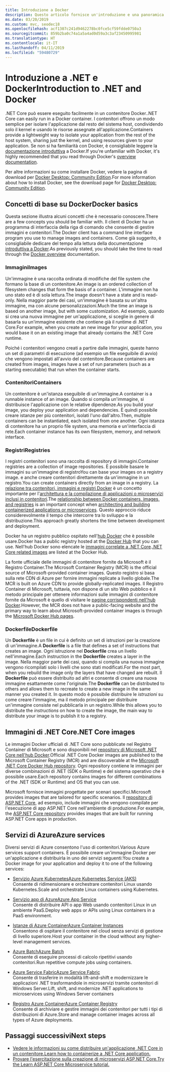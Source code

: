 ```yaml
---
title: Introduzione a Docker
description: Questo articolo fornisce un'introduzione e una panoramica di Docker nel contesto di un'applicazione .NET Core.
ms.date: 03/20/2019
ms.custom: mvc, seodec18
ms.openlocfilehash: acf1307c241d9462278bc0fce5cf59fdde0750a3
ms.sourcegitcommit: 859b2ba0c74a1a5a4ad0d59a3c3af23450995981
ms.translationtype: HT
ms.contentlocale: it-IT
ms.lasthandoff: 04/11/2019
ms.locfileid: "59480729"
---
```

# <a name="introduction-to-net-and-docker"></a><span data-ttu-id="1d666-103">Introduzione a .NET e Docker</span><span class="sxs-lookup"><span data-stu-id="1d666-103">Introduction to .NET and Docker</span></span>

<span data-ttu-id="1d666-104">.NET Core può essere eseguito facilmente in un contenitore Docker.</span><span class="sxs-lookup"><span data-stu-id="1d666-104">.NET Core can easily run in a Docker container.</span></span> <span data-ttu-id="1d666-105">I contenitori offrono un modo semplice per isolare l'applicazione dal resto del sistema host, condividendo solo il kernel e usando le risorse assegnate all'applicazione.</span><span class="sxs-lookup"><span data-stu-id="1d666-105">Containers provide a lightweight way to isolate your application from the rest of the host system, sharing just the kernel, and using resources given to your application.</span></span> <span data-ttu-id="1d666-106">Se non si ha familiarità con Docker, è consigliabile leggere la [documentazione introduttiva](https://docs.docker.com/engine/docker-overview/) a Docker.</span><span class="sxs-lookup"><span data-stu-id="1d666-106">If you're unfamiliar with Docker, it's highly recommended that you read through Docker's [overview documentation](https://docs.docker.com/engine/docker-overview/).</span></span>

<span data-ttu-id="1d666-107">Per altre informazioni su come installare Docker, vedere la pagina di download per [Docker Desktop: Community Edition](https://www.docker.com/products/docker-desktop).</span><span class="sxs-lookup"><span data-stu-id="1d666-107">For more information about how to install Docker, see the download page for [Docker Desktop: Community Edition](https://www.docker.com/products/docker-desktop).</span></span>

## <a name="docker-basics"></a><span data-ttu-id="1d666-108">Concetti di base su Docker</span><span class="sxs-lookup"><span data-stu-id="1d666-108">Docker basics</span></span>

<span data-ttu-id="1d666-109">Questa sezione illustra alcuni concetti che è necessario conoscere.</span><span class="sxs-lookup"><span data-stu-id="1d666-109">There are a few concepts you should be familiar with.</span></span> <span data-ttu-id="1d666-110">Il client di Docker ha un programma di interfaccia della riga di comando che consente di gestire immagini e contenitori.</span><span class="sxs-lookup"><span data-stu-id="1d666-110">The Docker client has a command line interface program you use to manage images and containers.</span></span> <span data-ttu-id="1d666-111">Come già suggerito, è consigliabile dedicare del tempo alla lettura della documentazione [introduttiva a Docker](https://docs.docker.com/engine/docker-overview/).</span><span class="sxs-lookup"><span data-stu-id="1d666-111">As previously stated, you should take the time to read through the [Docker overview](https://docs.docker.com/engine/docker-overview/) documentation.</span></span> 

### <a name="images"></a><span data-ttu-id="1d666-112">Immagini</span><span class="sxs-lookup"><span data-stu-id="1d666-112">Images</span></span>

<span data-ttu-id="1d666-113">Un'immagine è una raccolta ordinata di modifiche del file system che formano la base di un contenitore.</span><span class="sxs-lookup"><span data-stu-id="1d666-113">An image is an ordered collection of filesystem changes that form the basis of a container.</span></span> <span data-ttu-id="1d666-114">L'immagine non ha uno stato ed è di sola lettura.</span><span class="sxs-lookup"><span data-stu-id="1d666-114">The image doesn't have a state and is read-only.</span></span> <span data-ttu-id="1d666-115">Nella maggior parte dei casi, un'immagine è basata su un'altra immagine, ma con alcune personalizzazioni.</span><span class="sxs-lookup"><span data-stu-id="1d666-115">Much the time an image is based on another image, but with some customization.</span></span> <span data-ttu-id="1d666-116">Ad esempio, quando si crea una nuova immagine per un'applicazione, si sceglie in genere di basarla su un'immagine esistente che contiene già il runtime di .NET Core.</span><span class="sxs-lookup"><span data-stu-id="1d666-116">For example, when you create an new image for your application, you would base it on an existing image that already contains the .NET Core runtime.</span></span>

<span data-ttu-id="1d666-117">Poiché i contenitori vengono creati a partire dalle immagini, queste hanno un set di parametri di esecuzione (ad esempio un file eseguibile di avvio) che vengono impostati all'avvio del contenitore.</span><span class="sxs-lookup"><span data-stu-id="1d666-117">Because containers are created from images, images have a set of run parameters (such as a starting executable) that run when the container starts.</span></span>

### <a name="containers"></a><span data-ttu-id="1d666-118">Contenitori</span><span class="sxs-lookup"><span data-stu-id="1d666-118">Containers</span></span>

<span data-ttu-id="1d666-119">Un contenitore è un'istanza eseguibile di un'immagine.</span><span class="sxs-lookup"><span data-stu-id="1d666-119">A container is a runnable instance of an image.</span></span> <span data-ttu-id="1d666-120">Quando si compila un'immagine, si distribuisce l'applicazione con le relative dipendenze.</span><span class="sxs-lookup"><span data-stu-id="1d666-120">As you build your image, you deploy your application and dependencies.</span></span> <span data-ttu-id="1d666-121">È quindi possibile creare istanze per più contenitori, isolati l'uno dall'altro.</span><span class="sxs-lookup"><span data-stu-id="1d666-121">Then, multiple containers can be instantiated, each isolated from one another.</span></span> <span data-ttu-id="1d666-122">Ogni istanza di contenitore ha un proprio file system, una memoria e un'interfaccia di rete.</span><span class="sxs-lookup"><span data-stu-id="1d666-122">Each container instance has its own filesystem, memory, and network interface.</span></span>

### <a name="registries"></a><span data-ttu-id="1d666-123">Registri</span><span class="sxs-lookup"><span data-stu-id="1d666-123">Registries</span></span>

<span data-ttu-id="1d666-124">I registri contenitori sono una raccolta di repository di immagini.</span><span class="sxs-lookup"><span data-stu-id="1d666-124">Container registries are a collection of image repositories.</span></span> <span data-ttu-id="1d666-125">È possibile basare le immagini su un'immagine di registro</span><span class="sxs-lookup"><span data-stu-id="1d666-125">You can base your images on a registry image.</span></span> <span data-ttu-id="1d666-126">e anche creare contenitori direttamente da un'immagine in un registro.</span><span class="sxs-lookup"><span data-stu-id="1d666-126">You can create containers directly from an image in a registry.</span></span> <span data-ttu-id="1d666-127">La [relazione tra contenitori, immagini e registri Docker](../../standard/microservices-architecture/container-docker-introduction/docker-containers-images-registries.md) è un concetto importante per l'[architettura e la compilazione di applicazioni o microservizi inclusi in contenitori](../../standard/microservices-architecture/architect-microservice-container-applications/index.md).</span><span class="sxs-lookup"><span data-stu-id="1d666-127">The [relationship between Docker containers, images, and registries](../../standard/microservices-architecture/container-docker-introduction/docker-containers-images-registries.md) is an important concept when [architecting and building containerized applications or microservices](../../standard/microservices-architecture/architect-microservice-container-applications/index.md).</span></span> <span data-ttu-id="1d666-128">Questo approccio riduce considerevolmente il tempo che intercorre tra lo sviluppo e la distribuzione.</span><span class="sxs-lookup"><span data-stu-id="1d666-128">This approach greatly shortens the time between development and deployment.</span></span>

<span data-ttu-id="1d666-129">Docker ha un registro pubblico ospitato nell'[hub Docker](https://hub.docker.com/) che è possibile usare.</span><span class="sxs-lookup"><span data-stu-id="1d666-129">Docker has a public registry hosted at the [Docker Hub](https://hub.docker.com/) that you can use.</span></span> <span data-ttu-id="1d666-130">Nell'hub Docker sono elencate le [immagini correlate a .NET Core](https://hub.docker.com/_/microsoft-dotnet-core/).</span><span class="sxs-lookup"><span data-stu-id="1d666-130">[.NET Core related images](https://hub.docker.com/_/microsoft-dotnet-core/) are listed at the Docker Hub.</span></span> 

<span data-ttu-id="1d666-131">La fonte ufficiale delle immagini di contenitore fornite da Microsoft è il Registro Container.</span><span class="sxs-lookup"><span data-stu-id="1d666-131">The Microsoft Container Registry (MCR) is the official source of Microsoft-provided container images.</span></span> <span data-ttu-id="1d666-132">Questo registro si basa sulla rete CDN di Azure per fornire immagini replicate a livello globale.</span><span class="sxs-lookup"><span data-stu-id="1d666-132">The MCR is built on Azure CDN to provide globally-replicated images.</span></span> <span data-ttu-id="1d666-133">Il Registro Container di Microsoft, tuttavia, non dispone di un sito Web pubblico e il metodo principale per ottenere informazioni sulle immagini di contenitore fornite da Microsoft è quello di visitare le [pagine corrispondenti nell'hub Docker](https://hub.docker.com/_/microsoft-dotnet-core/).</span><span class="sxs-lookup"><span data-stu-id="1d666-133">However, the MCR does not have a public-facing website and the primary way to learn about Microsoft-provided container images is through the [Microsoft Docker Hub pages](https://hub.docker.com/_/microsoft-dotnet-core/).</span></span>

### <a name="dockerfile"></a><span data-ttu-id="1d666-134">Dockerfile</span><span class="sxs-lookup"><span data-stu-id="1d666-134">Dockerfile</span></span>

<span data-ttu-id="1d666-135">Un **Dockerfile** è un file in cui è definito un set di istruzioni per la creazione di un'immagine.</span><span class="sxs-lookup"><span data-stu-id="1d666-135">A **Dockerfile** is a file that defines a set of instructions that creates an image.</span></span> <span data-ttu-id="1d666-136">Ogni istruzione nel **Dockerfile** crea un livello nell'immagine.</span><span class="sxs-lookup"><span data-stu-id="1d666-136">Each instruction in the **Dockerfile** creates a layer in the image.</span></span> <span data-ttu-id="1d666-137">Nella maggior parte dei casi, quando si compila una nuova immagine vengono ricompilati solo i livelli che sono stati modificati.</span><span class="sxs-lookup"><span data-stu-id="1d666-137">For the most part, when you rebuild the image only the layers that have changed are rebuilt.</span></span> <span data-ttu-id="1d666-138">Il **Dockerfile** può essere distribuito ad altri e consente di creare una nuova immagine esattamente come l'originale.</span><span class="sxs-lookup"><span data-stu-id="1d666-138">The **Dockerfile** can be distributed to others and allows them to recreate to create a new image in the same manner you created it.</span></span> <span data-ttu-id="1d666-139">In questo modo è possibile distribuire le *istruzioni* su come creare l'immagine, ma il metodo principale per distribuire un'immagine consiste nel pubblicarla in un registro.</span><span class="sxs-lookup"><span data-stu-id="1d666-139">While this allows you to distribute the *instructions* on how to create the image, the main way to distribute your image is to publish it to a registry.</span></span>

## <a name="net-core-images"></a><span data-ttu-id="1d666-140">Immagini di .NET Core</span><span class="sxs-lookup"><span data-stu-id="1d666-140">.NET Core images</span></span>

<span data-ttu-id="1d666-141">Le immagini Docker ufficiali di .NET Core sono pubblicate nel Registro Container di Microsoft e sono disponibili nel [repository di Microsoft .NET Core nell'hub Docker](https://hub.docker.com/_/microsoft-dotnet-core/).</span><span class="sxs-lookup"><span data-stu-id="1d666-141">Official .NET Core Docker images are published to the Microsoft Container Registry (MCR) and are discoverable at the [Microsoft .NET Core Docker Hub repository](https://hub.docker.com/_/microsoft-dotnet-core/).</span></span> <span data-ttu-id="1d666-142">Ogni repository contiene le immagini per diverse combinazioni di .NET (SDK o Runtime) e del sistema operativo che è possibile usare.</span><span class="sxs-lookup"><span data-stu-id="1d666-142">Each repository contains images for different combinations of the .NET (SDK or Runtime) and OS that you can use.</span></span> 

<span data-ttu-id="1d666-143">Microsoft fornisce immagini progettate per scenari specifici.</span><span class="sxs-lookup"><span data-stu-id="1d666-143">Microsoft provides images that are tailored for specific scenarios.</span></span> <span data-ttu-id="1d666-144">Il [repository di ASP.NET Core](https://hub.docker.com/_/microsoft-dotnet-core-aspnet/), ad esempio, include immagini che vengono compilate per l'esecuzione di app ASP.NET Core nell'ambiente di produzione.</span><span class="sxs-lookup"><span data-stu-id="1d666-144">For example, the [ASP.NET Core repository](https://hub.docker.com/_/microsoft-dotnet-core-aspnet/) provides images that are built for running ASP.NET Core apps in production.</span></span>

## <a name="azure-services"></a><span data-ttu-id="1d666-145">Servizi di Azure</span><span class="sxs-lookup"><span data-stu-id="1d666-145">Azure services</span></span>

<span data-ttu-id="1d666-146">Diversi servizi di Azure consentono l'uso di contenitori.</span><span class="sxs-lookup"><span data-stu-id="1d666-146">Various Azure services support containers.</span></span> <span data-ttu-id="1d666-147">È possibile creare un'immagine Docker per un'applicazione e distribuirla in uno dei servizi seguenti:</span><span class="sxs-lookup"><span data-stu-id="1d666-147">You create a Docker image for your application and deploy it to one of the following services:</span></span>

* [<span data-ttu-id="1d666-148">Servizio Azure Kubernetes</span><span class="sxs-lookup"><span data-stu-id="1d666-148">Azure Kubernetes Service (AKS)</span></span>](https://azure.microsoft.com/services/kubernetes-service/)\
<span data-ttu-id="1d666-149">Consente di ridimensionare e orchestrare contenitori Linux usando Kubernetes.</span><span class="sxs-lookup"><span data-stu-id="1d666-149">Scale and orchestrate Linux containers using Kubernetes.</span></span>

* [<span data-ttu-id="1d666-150">Servizio app di Azure</span><span class="sxs-lookup"><span data-stu-id="1d666-150">Azure App Service</span></span>](https://azure.microsoft.com/services/app-service/containers/)\
<span data-ttu-id="1d666-151">Consente di distribuire API o app Web usando contenitori Linux in un ambiente PaaS.</span><span class="sxs-lookup"><span data-stu-id="1d666-151">Deploy web apps or APIs using Linux containers in a PaaS environment.</span></span>

* [<span data-ttu-id="1d666-152">Istanze di Azure Container</span><span class="sxs-lookup"><span data-stu-id="1d666-152">Azure Container Instances</span></span>](https://azure.microsoft.com/services/container-instances/)\
<span data-ttu-id="1d666-153">Consentono di ospitare il contenitore nel cloud senza servizi di gestione di livello superiore.</span><span class="sxs-lookup"><span data-stu-id="1d666-153">Host your container in the cloud without any higher-level management services.</span></span>

* [<span data-ttu-id="1d666-154">Azure Batch</span><span class="sxs-lookup"><span data-stu-id="1d666-154">Azure Batch</span></span>](https://azure.microsoft.com/services/batch/)\
<span data-ttu-id="1d666-155">Consente di eseguire processi di calcolo ripetitivi usando contenitori.</span><span class="sxs-lookup"><span data-stu-id="1d666-155">Run repetitive compute jobs using containers.</span></span>

* [<span data-ttu-id="1d666-156">Azure Service Fabric</span><span class="sxs-lookup"><span data-stu-id="1d666-156">Azure Service Fabric</span></span>](https://azure.microsoft.com/services/service-fabric/)\
<span data-ttu-id="1d666-157">Consente di trasferire in modalità lift-and-shift e modernizzare le applicazioni .NET trasformandole in microservizi tramite contenitori di Windows Server.</span><span class="sxs-lookup"><span data-stu-id="1d666-157">Lift, shift, and modernize .NET applications to microservices using Windows Server containers</span></span>

* [<span data-ttu-id="1d666-158">Registro Azure Container</span><span class="sxs-lookup"><span data-stu-id="1d666-158">Azure Container Registry</span></span>](https://azure.microsoft.com/services/container-registry/)\
<span data-ttu-id="1d666-159">Consente di archiviare e gestire immagini dei contenitori per tutti i tipi di distribuzioni di Azure.</span><span class="sxs-lookup"><span data-stu-id="1d666-159">Store and manage container images across all types of Azure deployments.</span></span>

## <a name="next-steps"></a><span data-ttu-id="1d666-160">Passaggi successivi</span><span class="sxs-lookup"><span data-stu-id="1d666-160">Next steps</span></span>

* [<span data-ttu-id="1d666-161">Vedere le informazioni su come distribuire un'applicazione .NET Core in un contenitore.</span><span class="sxs-lookup"><span data-stu-id="1d666-161">Learn how to containerize a .NET Core application.</span></span>](build-docker-netcore-container.md)
* [<span data-ttu-id="1d666-162">Provare l'esercitazione sulla creazione di microservizi ASP.NET Core.</span><span class="sxs-lookup"><span data-stu-id="1d666-162">Try the Learn ASP.NET Core Microservice tutorial.</span></span>](https://dotnet.microsoft.com/learn/web/aspnet-microservice-tutorial/intro)
